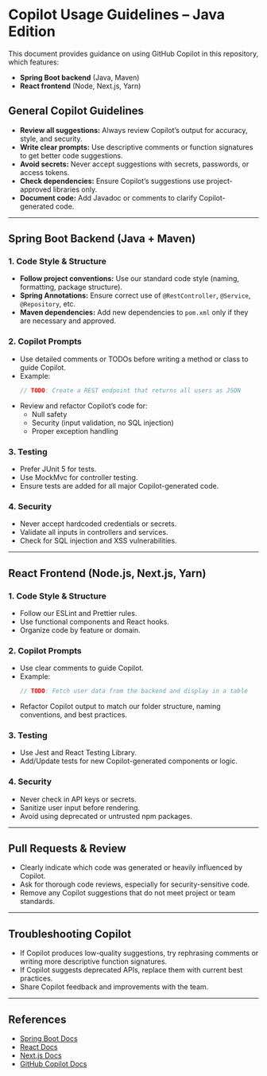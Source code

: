 # Copilot Usage Guidelines – Java Edition

This document provides guidance on using GitHub Copilot in this repository, which features:

- **Spring Boot backend** (Java, Maven)
- **React frontend** (Node, Next.js, Yarn)

## General Copilot Guidelines

- **Review all suggestions:** Always review Copilot’s output for accuracy, style, and security.
- **Write clear prompts:** Use descriptive comments or function signatures to get better code suggestions.
- **Avoid secrets:** Never accept suggestions with secrets, passwords, or access tokens.
- **Check dependencies:** Ensure Copilot’s suggestions use project-approved libraries only.
- **Document code:** Add Javadoc or comments to clarify Copilot-generated code.

---

## Spring Boot Backend (Java + Maven)

### 1. Code Style & Structure

- **Follow project conventions:** Use our standard code style (naming, formatting, package structure).
- **Spring Annotations:** Ensure correct use of `@RestController`, `@Service`, `@Repository`, etc.
- **Maven dependencies:** Add new dependencies to `pom.xml` only if they are necessary and approved.

### 2. Copilot Prompts

- Use detailed comments or TODOs before writing a method or class to guide Copilot.
- Example:
    ```java
    // TODO: Create a REST endpoint that returns all users as JSON
    ```
- Review and refactor Copilot’s code for:
    - Null safety
    - Security (input validation, no SQL injection)
    - Proper exception handling

### 3. Testing

- Prefer JUnit 5 for tests.
- Use MockMvc for controller testing.
- Ensure tests are added for all major Copilot-generated code.

### 4. Security

- Never accept hardcoded credentials or secrets.
- Validate all inputs in controllers and services.
- Check for SQL injection and XSS vulnerabilities.

---

## React Frontend (Node.js, Next.js, Yarn)

### 1. Code Style & Structure

- Follow our ESLint and Prettier rules.
- Use functional components and React hooks.
- Organize code by feature or domain.

### 2. Copilot Prompts

- Use clear comments to guide Copilot.
- Example:
    ```js
    // TODO: Fetch user data from the backend and display in a table
    ```
- Refactor Copilot output to match our folder structure, naming conventions, and best practices.

### 3. Testing

- Use Jest and React Testing Library.
- Add/Update tests for new Copilot-generated components or logic.

### 4. Security

- Never check in API keys or secrets.
- Sanitize user input before rendering.
- Avoid using deprecated or untrusted npm packages.

---

## Pull Requests & Review

- Clearly indicate which code was generated or heavily influenced by Copilot.
- Ask for thorough code reviews, especially for security-sensitive code.
- Remove any Copilot suggestions that do not meet project or team standards.

---

## Troubleshooting Copilot

- If Copilot produces low-quality suggestions, try rephrasing comments or writing more descriptive function signatures.
- If Copilot suggests deprecated APIs, replace them with current best practices.
- Share Copilot feedback and improvements with the team.

---

## References

- [Spring Boot Docs](https://spring.io/projects/spring-boot)
- [React Docs](https://react.dev/)
- [Next.js Docs](https://nextjs.org/docs)
- [GitHub Copilot Docs](https://docs.github.com/en/copilot)

